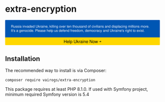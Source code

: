 # extra-encryption

[![Stand With Ukraine](https://raw.githubusercontent.com/vshymanskyy/StandWithUkraine/main/banner2-direct.svg)](https://vshymanskyy.github.io/StandWithUkraine)

Installation
------------

The recommended way to install is via Composer:

```
composer require vairogs/extra-encryption
```

This package requires at least PHP 8.1.0. If used with Symfony project, minimum required Symfony version is 5.4
